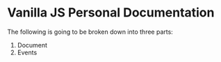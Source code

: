 # Vanilla JS Personal Documentation

The following is going to be broken down into three parts:

1. Document
2. Events

